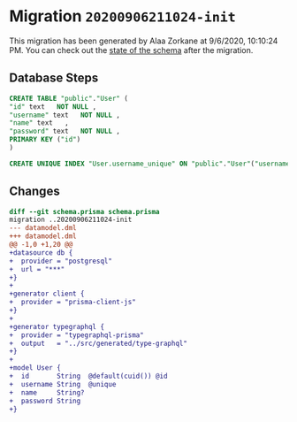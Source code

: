 # Migration `20200906211024-init`

This migration has been generated by Alaa Zorkane at 9/6/2020, 10:10:24 PM.
You can check out the [state of the schema](./schema.prisma) after the migration.

## Database Steps

```sql
CREATE TABLE "public"."User" (
"id" text   NOT NULL ,
"username" text   NOT NULL ,
"name" text   ,
"password" text   NOT NULL ,
PRIMARY KEY ("id")
)

CREATE UNIQUE INDEX "User.username_unique" ON "public"."User"("username")
```

## Changes

```diff
diff --git schema.prisma schema.prisma
migration ..20200906211024-init
--- datamodel.dml
+++ datamodel.dml
@@ -1,0 +1,20 @@
+datasource db {
+  provider = "postgresql"
+  url = "***"
+}
+
+generator client {
+  provider = "prisma-client-js"
+}
+
+generator typegraphql {
+  provider = "typegraphql-prisma"
+  output   = "../src/generated/type-graphql"
+}
+
+model User {
+  id       String  @default(cuid()) @id
+  username String  @unique
+  name     String?
+  password String
+}
```


